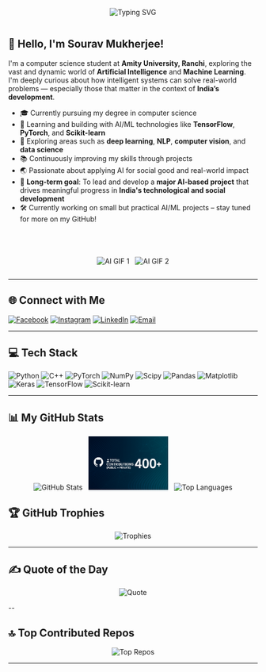 <!-- Typing SVG -->
<p align="center">
  <img src="https://readme-typing-svg.herokuapp.com?font=Fira+Code&size=28&pause=1000&color=6C63FF&center=true&vCenter=true&width=800&lines=Hi+There+👋,+I'm+SOURAV!;🚀+Passionate+about+Machine+Learning;🤖+Enthusiast+in+Artificial+Intelligence" alt="Typing SVG" />
</p>

<!-- About Me Section with Side-by-Side GIFs -->
<div align="center" style="display: flex; align-items: center; justify-content: center; flex-wrap: wrap; gap: 40px;">

<!-- Text Section -->
<div align="left" style="flex: 1; min-width: 300px; max-width: 600px;">

## 👋 Hello, I'm Sourav Mukherjee!

I'm a computer science student at **Amity University, Ranchi**, exploring the vast and dynamic world of **Artificial Intelligence** and **Machine Learning**. I'm deeply curious about how intelligent systems can solve real-world problems — especially those that matter in the context of **India’s development**.

- 🎓 Currently pursuing my degree in computer science  
- 🤖 Learning and building with AI/ML technologies like **TensorFlow**, **PyTorch**, and **Scikit-learn**  
- 🧠 Exploring areas such as **deep learning**, **NLP**, **computer vision**, and **data science**  
- 📚 Continuously improving my skills through projects  
- 🌏 Passionate about applying AI for social good and real-world impact  
- 🚀 **Long-term goal**: To lead and develop a **major AI-based project** that drives meaningful progress in **India's technological and social development**  
- 🛠️ Currently working on small but practical AI/ML projects – stay tuned for more on my GitHub!

</div>

<!-- GIFs Side-by-Side -->
<div align="center" style="flex: 1; min-width: 300px;">
  <p align="center">
  <img src="https://media1.tenor.com/m/3wqA2svtEtMAAAAC/thg360vr.gif" width="50%" alt="AI GIF 1" />
  &nbsp;
  <img src="https://media.giphy.com/media/qgQUggAC3Pfv687qPC/giphy.gif" width="38%" alt="AI GIF 2" />
</p>
  
</div>

</div>


---

## 🌐 Connect with Me

[![Facebook](https://img.shields.io/badge/Facebook-%231877F2.svg?logo=Facebook&logoColor=white)](https://www.facebook.com/profile.php?id=100024005292274) 
[![Instagram](https://img.shields.io/badge/Instagram-%23E4405F.svg?logo=Instagram&logoColor=white)](https://instagram.com/sourav2244_) 
[![LinkedIn](https://img.shields.io/badge/LinkedIn-%230077B5.svg?logo=linkedin&logoColor=white)](https://www.linkedin.com/in/sourav-mukherjee-553134329/) 
[![Email](https://img.shields.io/badge/Email-D14836?logo=gmail&logoColor=white)](mailto:souravmukherjee1584@gmail.com) 

---

## 💻 Tech Stack

![Python](https://img.shields.io/badge/python-3670A0?style=for-the-badge&logo=python&logoColor=ffdd54) 
![C++](https://img.shields.io/badge/c++-%2300599C.svg?style=for-the-badge&logo=c%2B%2B&logoColor=white) 
![PyTorch](https://img.shields.io/badge/PyTorch-%23EE4C2C.svg?style=for-the-badge&logo=PyTorch&logoColor=white) 
![NumPy](https://img.shields.io/badge/numpy-%23013243.svg?style=for-the-badge&logo=numpy&logoColor=white) 
![Scipy](https://img.shields.io/badge/SciPy-%230C55A5.svg?style=for-the-badge&logo=scipy&logoColor=white) 
![Pandas](https://img.shields.io/badge/pandas-%23150458.svg?style=for-the-badge&logo=pandas&logoColor=white) 
![Matplotlib](https://img.shields.io/badge/Matplotlib-%23ffffff.svg?style=for-the-badge&logo=Matplotlib&logoColor=black) 
![Keras](https://img.shields.io/badge/Keras-%23D00000.svg?style=for-the-badge&logo=Keras&logoColor=white) 
![TensorFlow](https://img.shields.io/badge/TensorFlow-%23FF6F00.svg?style=for-the-badge&logo=TensorFlow&logoColor=white)
![Scikit-learn](https://img.shields.io/badge/scikit--learn-%23F7931E.svg?style=for-the-badge&logo=scikit-learn&logoColor=white)

---


## 📊 My GitHub Stats
<p align="center">
  <img src="https://github-readme-stats.vercel.app/api?username=Souravs-Codes&show_icons=true&theme=tokyonight&hide_border=true" width="51%" alt="GitHub Stats" />
  &nbsp;
  <img src="https://raw.githubusercontent.com/Souravs-Codes/Souravs-Codes/main/total-contributions.png" width="32%" alt="Contribution Graph" />
  &nbsp;
  <img src="https://github-readme-stats.vercel.app/api/top-langs/?username=Souravs-Codes&layout=compact&theme=tokyonight&hide_border=true" width="32%" alt="Top Languages" />
</p>



## 🏆 GitHub Trophies

<p align="center">
  <img src="https://github-profile-trophy.vercel.app/?username=Souravs-Codes&theme=radical&no-frame=false&no-bg=true&margin-w=4" alt="Trophies" />
</p>

---

## ✍️ Quote of the Day

<p align="center">
  <img src="https://quotes-github-readme.vercel.app/api?type=horizontal&theme=radical" alt="Quote" />
</p>

--

## 🔝 Top Contributed Repos

<p align="center">
  <img src="https://github-contributor-stats.vercel.app/api?username=Souravs-Codes&limit=5&theme=radical&combine_all_yearly_contributions=true" alt="Top Repos" />
</p>

---

